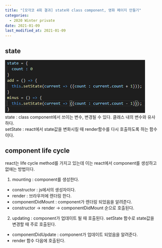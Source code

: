 ```yaml
---
title: "[모각코 4회 결과] state와 class component, 영화 페이지 만들기"
categories:
  - 2020 Winter private
date: 2021-01-09
last_modified_at: 2021-01-09
---
```

## state  
![/images/210109/state.png](/images/210109/state.png)  
state : class component에서 쓰이는 변수, 변경될 수 있다. 클래스 내의 변수와 유사하다.  
setState : react에서 state값을 변화시킬 때 render함수를 다시 호출하도록 하는 함수이다.  
  
## component life cycle  
react는 life cycle method를 가지고 있는데 이는 react에서 component를 생성하고 없애는 방법이다.  
1. mounting : component를 생성한다.  
 - constructor : js에서의 생성자이다.  
 - render : 브라우저에 렌더링 한다.  
 - componentDidMount : component가 렌더링 되었음을 알려준다.  
 - constructor -> render -> componentDidMount 순으로 호출된다.  
2. updating : component가 업데이트 될 때 호출된다. setState 함수로 state값을 변경할 때 주로 호출된다.  
 - componentDidUpdate : component가 업데이트 되었음을 알려준다.   
 - render 함수 다음에 호출된다.  
